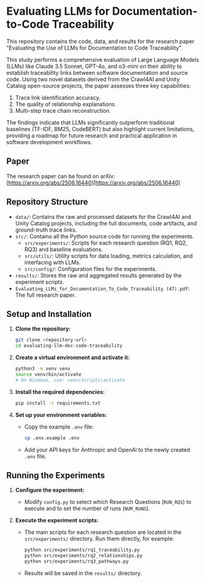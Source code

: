 # Evaluating LLMs for Documentation-to-Code Traceability

This repository contains the code, data, and results for the research paper "Evaluating the Use of LLMs for Documentation to Code Traceability".

This study performs a comprehensive evaluation of Large Language Models (LLMs) like Claude 3.5 Sonnet, GPT-4o, and o3-mini on their ability to establish traceability links between software documentation and source code. Using two novel datasets derived from the Crawl4AI and Unity Catalog open-source projects, the paper assesses three key capabilities:
1.  Trace link identification accuracy.
2.  The quality of relationship explanations.
3.  Multi-step trace chain reconstruction.

The findings indicate that LLMs significantly outperform traditional baselines (TF-IDF, BM25, CodeBERT) but also highlight current limitations, providing a roadmap for future research and practical application in software development workflows.

## Paper

The research paper can be found on arXiv: [https://arxiv.org/abs/2506.16440](https://arxiv.org/abs/2506.16440)

## Repository Structure

-   `data/`: Contains the raw and processed datasets for the Crawl4AI and Unity Catalog projects, including the full documents, code artifacts, and ground-truth trace links.
-   `src/`: Contains all the Python source code for running the experiments.
    -   `src/experiments/`: Scripts for each research question (RQ1, RQ2, RQ3) and baseline evaluations.
    -   `src/utils/`: Utility scripts for data loading, metrics calculation, and interfacing with LLMs.
    -   `src/config/`: Configuration files for the experiments.
-   `results/`: Stores the raw and aggregated results generated by the experiment scripts.
-   `Evaluating_LLMs_for_Documentation_To_Code_Traceability (47).pdf`: The full research paper.

## Setup and Installation

1.  **Clone the repository:**
    ```bash
    git clone <repository-url>
    cd evaluating-llm-doc-code-traceability
    ```

2.  **Create a virtual environment and activate it:**
    ```bash
    python3 -m venv venv
    source venv/bin/activate
    # On Windows, use: venv\Scripts\activate
    ```

3.  **Install the required dependencies:**
    ```bash
    pip install -r requirements.txt
    ```

4.  **Set up your environment variables:**
    -   Copy the example `.env` file:
        ```bash
        cp .env.example .env
        ```
    -   Add your API keys for Anthropic and OpenAI to the newly created `.env` file.

## Running the Experiments

1.  **Configure the experiment:**
    -   Modify `config.py` to select which Research Questions (`RUN_RQS`) to execute and to set the number of runs (`NUM_RUNS`).

2.  **Execute the experiment scripts:**
    -   The main scripts for each research question are located in the `src/experiments/` directory. Run them directly, for example:
        ```bash
        python src/experiments/rq1_traceability.py
        python src/experiments/rq2_relationships.py
        python src/experiments/rq3_pathways.py
        ```
    -   Results will be saved in the `results/` directory.